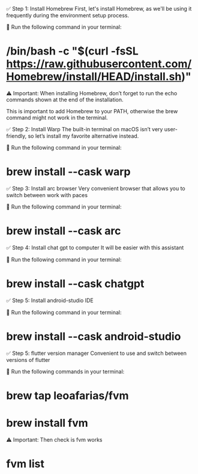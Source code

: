 ✅ Step 1: Install Homebrew
First, let's install Homebrew, as we'll be using it frequently during the environment setup process.

🔧 Run the following command in your terminal:
# /bin/bash -c "$(curl -fsSL https://raw.githubusercontent.com/Homebrew/install/HEAD/install.sh)"

⚠️ Important:
When installing Homebrew, don’t forget to run the echo commands shown at the end of the installation.

This is important to add Homebrew to your PATH, otherwise the brew command might not work in the terminal.

✅ Step 2: Install Warp
The built-in terminal on macOS isn’t very user-friendly, so let’s install my favorite alternative instead.

🔧 Run the following command in your terminal:
# brew install --cask warp

✅ Step 3: Install arc browser
Very convenient browser that allows you to switch between work with paces

🔧 Run the following command in your terminal:
# brew install --cask arc

✅ Step 4: Install chat gpt to computer
It will be easier with this assistant 

🔧 Run the following command in your terminal:
# brew install --cask chatgpt

✅ Step 5: Install android-studio
IDE

🔧 Run the following command in your terminal:
# brew install --cask android-studio

✅ Step 5: flutter version manager
Convenient to use and switch between versions of flutter

🔧 Run the following commands in your terminal:
# brew tap leoafarias/fvm
# brew install fvm

⚠️ Important:
Then check is fvm works 
# fvm list


